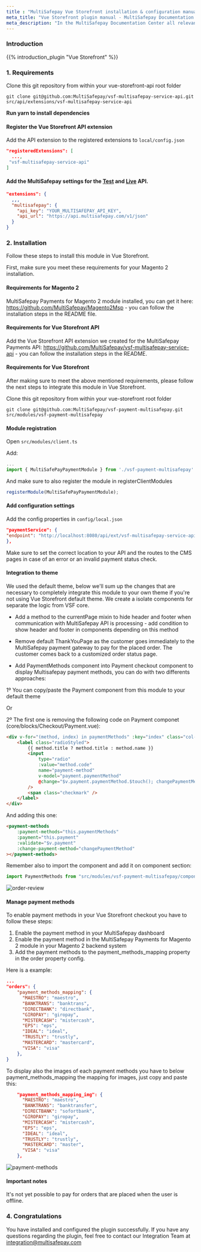 ```yaml
---
title : "MultiSafepay Vue Storefront installation & configuration manual"
meta_title: "Vue Storefront plugin manual - MultiSafepay Documentation Center"
meta_description: "In the MultiSafepay Documentation Center all relevant information regarding our Plugins and API. As well as Support pages for Payment Method, Tools and General Questions. You can also find the contact details of our Support Team and Integration Team."
---
```


### Introduction

{{% introduction_plugin "Vue Storefront" %}}

### 1. Requirements
Clone this git repository from within your vue-storefront-api root folder

```shell
git clone git@github.com:MultiSafepay/vsf-multisafepay-service-api.git src/api/extensions/vsf-multisafepay-service-api
```
__Run yarn to install dependencies__

#### Register the Vue Storefront API extension

Add the API extension to the registered extensions to `local/config.json`

```json
"registeredExtensions": [
  ...,
 "vsf-multisafepay-service-api"
]
```

#### Add the MultiSafepay settings for the [Test](https://testapi.multisafepay.com/v1/json) and [Live](https://api.multisafepay.com/v1/json) API.


```json
"extensions": {
  ,,,
  "multisafepay": {
    "api_key": "YOUR_MULTISAFEPAY_API_KEY",
    "api_url": "https://api.multisafepay.com/v1/json"
  }
}

```

### 2. Installation

Follow these steps to install this module in Vue Storefront.

First, make sure you meet these requirements for your Magento 2 installation.

#### Requirements for Magento 2

MultiSafepay Payments for Magento 2 module installed, you can get it here: https://github.com/MultiSafepay/Magento2Msp - you can follow the installation steps in the README file.

#### Requirements for Vue Storefront API

Add the Vue Storefront API extension we created for the MultiSafepay Payments API: https://github.com/MultiSafepay/vsf-multisafepay-service-api - you can follow the installation steps in the README.

#### Requirements for Vue Storefront

After making sure to meet the above mentioned requirements, please follow the next steps to integrate this module in Vue Storefront.

Clone this git repository from within your vue-storefront root folder

```shell
git clone git@github.com:MultiSafepay/vsf-payment-multisafepay.git src/modules/vsf-payment-multisafepay
```

#### Module registration

Open `src/modules/client.ts`

Add:

```ts
...
import { MultiSafePayPaymentModule } from './vsf-payment-multisafepay'
```

And make sure to also register the module in registerClientModules

```js
registerModule(MultiSafePayPaymentModule);
```

#### Add configuration settings

Add the config properties in `config/local.json`

```json
"paymentService": {
"endpoint": "http://localhost:8080/api/ext/vsf-multisafepay-service-api"
},
```

Make sure to set the correct location to your API and the routes to the CMS pages in case of an error or an invalid payment status check.

#### Integration to theme

We used the default theme, below we'll sum up the changes that are necessary to completely integrate this module to your own theme if you're not using Vue Storefront default theme. We create a isolate components for separate the logic from VSF core.

- Add a method to the currentPage mixin to hide header and footer when communication with MultiSafepay API is processing - add condition to show header and footer in components depending on this method
- Remove default ThankYouPage as the customer goes immediately to the MultiSafepay payment gateway to pay for the placed order. The customer comes back to a customized order status page.

- Add PaymentMethods component into Payment checkout component to display Multisafepay payment methods, you can do with two differents approaches:

1º You can copy/paste the Payment component from this module to your default theme

Or

2º The first one is removing the following code on Payment componet (core/blocks/Checkout/Payment.vue):

```html
<div v-for="(method, index) in paymentMethods" :key="index" class="col-md-6">
	<label class="radioStyled">
		{{ method.title ? method.title : method.name }}
		<input
			type="radio"
			:value="method.code"
			name="payment-method"
			v-model="payment.paymentMethod"
			@change="$v.payment.paymentMethod.$touch(); changePaymentMethod();"
		/>
		<span class="checkmark" />
	</label>
</div>
```

And adding this one:

```html
<payment-methods
	:payment-methods="this.paymentMethods"
	:payment="this.payment"
	:validate="$v.payment"
	:change-payment-method="changePaymentMethod"
></payment-methods>
```

Remember also to import the component and add it on component section:

```js
import PaymentMethods from "src/modules/vsf-payment-multisafepay/components/PaymentMethods";
```

![order-review](https://user-images.githubusercontent.com/54272995/77530313-69a5ac80-6e91-11ea-9999-b1b329fd61e7.png)

#### Manage payment methods

To enable payment methods in your Vue Storefront checkout you have to follow these steps:

1. Enable the payment method in your MultiSafepay dashboard
2. Enable the payment method in the MultiSafepay Payments for Magento 2 module in your Magento 2 backend system
3. Add the payment methods to the payment_methods_mapping property in the order property config.

Here is a example:

```json
...
"orders": {
    "payment_methods_mapping": {
      "MAESTRO": "maestro",
      "BANKTRANS": "banktrans",
      "DIRECTBANK": "directbank",
      "GIROPAY": "giropay",
      "MISTERCASH": "mistercash",
      "EPS": "eps",
      "IDEAL": "ideal",
      "TRUSTLY": "trustly",
      "MASTERCARD": "mastercard",
      "VISA": "visa"
    },
}

```

To display also the images of each payment methods you have to below payment_methods_mapping the mapping for images, just copy and paste this:

```json
    "payment_methods_mapping_img": {
      "MAESTRO": "maestro",
      "BANKTRANS": "banktransfer",
      "DIRECTBANK": "sofortbank",
      "GIROPAY": "giropay",
      "MISTERCASH": "mistercash",
      "EPS": "eps",
      "IDEAL": "ideal",
      "TRUSTLY": "trustly",
      "MASTERCARD": "master",
      "VISA": "visa"
    },
```

![payment-methods](https://user-images.githubusercontent.com/54272995/77526212-7ecb0d00-6e8a-11ea-8e9b-4d5fd9376c06.png)

#### Important notes

It's not yet possible to pay for orders that are placed when the user is offline.

### 4. Congratulations
You have installed and configured the plugin successfully. If you have any questions regarding the plugin, feel free to contact our Integration Team at <integration@multisafepay.com>
